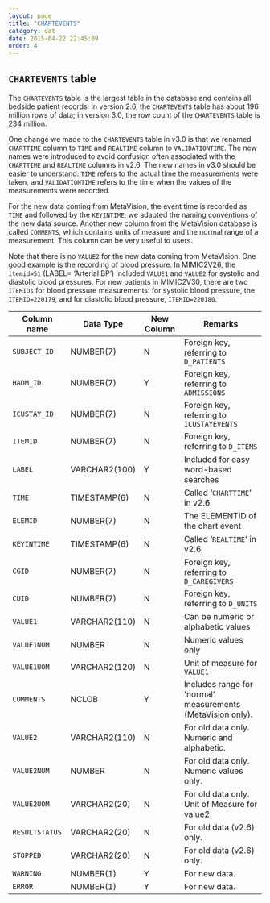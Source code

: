 ```yaml
---
layout: page
title: "CHARTEVENTS"
category: dat
date: 2015-04-22 22:45:09
order: 4
---
```


## ```CHARTEVENTS``` table

The ```CHARTEVENTS``` table is the largest table in the database and contains
all bedside patient records. In version 2.6, the ```CHARTEVENTS``` table has
about 196 million rows of data; in version 3.0, the row count of the
```CHARTEVENTS``` table is 234 million.

One change we made to the ```CHARTEVENTS``` table in v3.0 is that we renamed
```CHARTTIME``` column to ```TIME``` and ```REALTIME``` column to ```VALIDATIONTIME```. The new names were introduced to avoid confusion often associated with the ```CHARTTIME``` and ```REALTIME``` columns in v2.6. The new names in v3.0 should be easier to understand: ```TIME``` refers to the actual time the measurements were taken, and ```VALIDATIONTIME``` refers to the time when the values of the measurements were recorded.

For the new data coming from MetaVision, the event time is recorded as
```TIME``` and followed by the ```KEYINTIME```; we adapted the naming
conventions of the new data source. Another new column from the
MetaVision database is called ```COMMENTS```, which contains units of
measure and the normal range of a measurement. This column can be very
useful to users.

Note that there is no ```VALUE2``` for the new data coming from
MetaVision. One good example is the recording of blood pressure. In MIMIC2V26, the ```itemid=51``` (LABEL= ‘Arterial BP’) included ```VALUE1``` and ```VALUE2``` for systolic and diastolic blood pressures. For new patients in MIMIC2V30, there are two ```ITEMIDs``` for blood pressure measurements: for systolic blood pressure, the ```ITEMID=220179```, and for diastolic blood pressure, ```ITEMID=220180```.

Column name | Data Type | New Column  | Remarks
--- | --- | --- | ---
```SUBJECT_ID``` | NUMBER(7) | N | Foreign key, referring to ```D_PATIENTS```
```HADM_ID``` | NUMBER(7) | Y | Foreign key, referring to ```ADMISSIONS```
```ICUSTAY_ID``` | NUMBER(7) | N | Foreign key, referring to ```ICUSTAYEVENTS```
```ITEMID``` | NUMBER(7) | N | Foreign key, referring to ```D_ITEMS```
```LABEL``` | VARCHAR2(100) | Y | Included for easy word-based searches
```TIME``` | TIMESTAMP(6) | N | Called ‘```CHARTTIME```’ in v2.6
```ELEMID``` | NUMBER(7) | N | The ELEMENTID of the chart event
```KEYINTIME``` | TIMESTAMP(6) | N | Called ‘```REALTIME```’ in v2.6
```CGID``` | NUMBER(7) | N | Foreign key, referring to ```D_CAREGIVERS```
```CUID``` | NUMBER(7) | N | Foreign key, referring to ```D_UNITS```
```VALUE1``` | VARCHAR2(110) | N | Can be numeric or alphabetic values
```VALUE1NUM``` | NUMBER | N | Numeric values only
```VALUE1UOM``` | VARCHAR2(120) | N | Unit of measure for ```VALUE1```
```COMMENTS``` | NCLOB | Y | Includes range for 'normal' measurements (MetaVision only).
```VALUE2``` | VARCHAR2(110) | N | For old data only. Numeric and alphabetic.
```VALUE2NUM``` | NUMBER | N | For old data only. Numeric values only.
```VALUE2UOM``` | VARCHAR2(20) | N | For old data only. Unit of Measure for value2.
```RESULTSTATUS``` | VARCHAR2(20) | N | For old data (v2.6) only.
```STOPPED``` | VARCHAR2(20) | N | For old data (v2.6) only.
```WARNING``` | NUMBER(1) | Y | For new data.
```ERROR``` | NUMBER(1) | Y | For new data.

